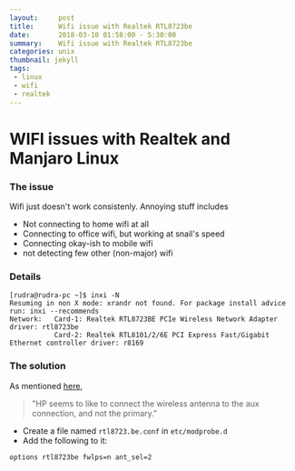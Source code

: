 ```yaml
---
layout:     post
title:      Wifi issue with Realtek RTL8723be
date:       2018-03-10 01:58:00 - 5:30:00
summary:    Wifi issue with Realtek RTL8723be
categories: unix
thumbnail: jekyll
tags:
 - linux
 - wifi
 - realtek
---
```


# WIFI issues with Realtek and Manjaro Linux

### The issue

Wifi just doesn't work consistenly. Annoying stuff includes
* Not connecting to home wifi at all
* Connecting to office wifi, but working at snail's speed
* Connecting okay-ish to mobile wifi
* not detecting few other (non-major) wifi

### Details

```
[rudra@rudra-pc ~]$ inxi -N
Resuming in non X mode: xrandr not found. For package install advice run: inxi --recommends
Network:   Card-1: Realtek RTL8723BE PCIe Wireless Network Adapter driver: rtl8723be
           Card-2: Realtek RTL8101/2/6E PCI Express Fast/Gigabit Ethernet controller driver: r8169

```

### The solution

As mentioned [here](https://forum.manjaro.org/t/solved-wifi-problem-rtl8723be/34872/7),

> "HP seems to like to connect the wireless antenna to the aux connection, and not the primary."

* Create a file named `rtl8723.be.conf` in `etc/modprobe.d`
* Add the following to it:
 ```
 options rtl8723be fwlps=n ant_sel=2
 ```

